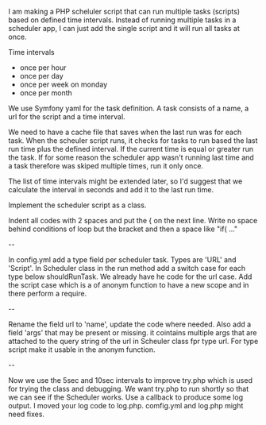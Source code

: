 I am making a PHP scheluler script that can run multiple tasks (scripts) based on defined time intervals. Instead of running multiple tasks in a scheduler app, I can just add the single script and it will run all tasks at once.

Time intervals

- once per hour
- once per day
- once per week on monday
- once per month

We use Symfony yaml for the task definition. A task consists of a name, a url for the script and a time interval.

We need to have a cache file that saves when the last run was for each task. When the scheuler script runs, it checks for tasks to run based the last run time plus the defined interval. If the current time is equal or greater run the task. If for some reason the scheduler app wasn't running last time and a task therefore was skiped multiple times, run it only once.

The list of time intervals might be extended later, so I'd suggest that we calculate the interval in seconds and add it to the last run time.

Implement the scheduler script as a class.

Indent all codes with 2 spaces and put the { on the next line. Write no space behind conditions of loop but the bracket and then a space like "if( ..."

 --

In config.yml add a type field per scheduler task. Types are 'URL' and 'Script'. In Scheduler class in the run method add a switch case for each type below shouldRunTask. We already have he code for the url case. Add the script case which is a of anonym function to have a new scope and in there perform a require.

 --

Rename the field url to 'name', update the code where needed. Also add a field 'args' that may be present or missing. it cointains multiple args that are attached to the query string of the url in Scheuler class fpr type url. For type script make it usable in the anonym function.

 --

Now we use the 5sec and 10sec intervals to improve try.php which is used for trying the class and debugging. We want try.php to run shortly so that we can see if the Scheduler works. Use a callback to produce some log output. I moved your log code to log.php. comfig.yml and log.php might need fixes.
